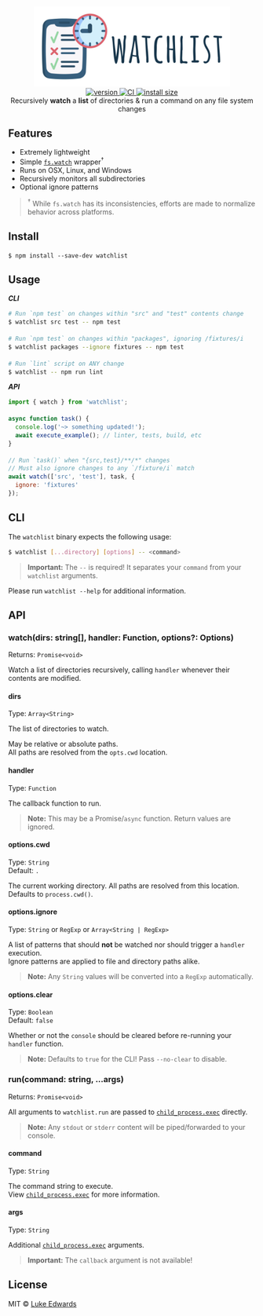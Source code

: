 <div align="center">
  <img src="logo.jpg" alt="watchlist" width="400" />
</div>

<div align="center">
  <a href="https://npmjs.org/package/watchlist">
    <img src="https://badgen.now.sh/npm/v/watchlist" alt="version" />
  </a>
  <a href="https://github.com/lukeed/watchlist/actions">
    <img src="https://github.com/lukeed/watchlist/workflows/CI/badge.svg" alt="CI" />
  </a>
  <!-- <a href="https://npmjs.org/package/watchlist">
    <img src="https://badgen.now.sh/npm/dm/watchlist" alt="downloads" />
  </a> -->
  <a href="https://packagephobia.now.sh/result?p=watchlist">
    <img src="https://packagephobia.now.sh/badge?p=watchlist" alt="install size" />
  </a>
</div>

<div align="center">
  Recursively <b>watch</b> a <b>list</b> of directories & run a command on any file system changes
</div>


## Features

* Extremely lightweight
* Simple [`fs.watch`](https://nodejs.org/api/fs.html#fs_fs_watch_filename_options_listener) wrapper<sup>†</sup>
* Runs on OSX, Linux, and Windows
* Recursively monitors all subdirectories
* Optional ignore patterns

> <sup>†</sup> While `fs.watch` has its inconsistencies, efforts are made to normalize behavior across platforms.


## Install

```
$ npm install --save-dev watchlist
```


## Usage

***CLI***

```sh
# Run `npm test` on changes within "src" and "test" contents change
$ watchlist src test -- npm test

# Run `npm test` on changes within "packages", ignoring /fixtures/i
$ watchlist packages --ignore fixtures -- npm test

# Run `lint` script on ANY change
$ watchlist -- npm run lint
```

***API***

```js
import { watch } from 'watchlist';

async function task() {
  console.log('~> something updated!');
  await execute_example(); // linter, tests, build, etc
}

// Run `task()` when "{src,test}/**/*" changes
// Must also ignore changes to any `/fixture/i` match
await watch(['src', 'test'], task, {
  ignore: 'fixtures'
});
```


## CLI

The `watchlist` binary expects the following usage:

```sh
$ watchlist [...directory] [options] -- <command>
```

> **Important:** The `--` is required! It separates your `command` from your `watchlist` arguments.

Please run `watchlist --help` for additional information.


## API

### watch(dirs: string[], handler: Function, options?: Options)
Returns: `Promise<void>`

Watch a list of directories recursively, calling `handler` whenever their contents are modified.

#### dirs
Type: `Array<String>`

The list of directories to watch.

May be relative or absolute paths. <br>All paths are resolved from the `opts.cwd` location.

#### handler
Type: `Function`

The callback function to run.

> **Note:** This may be a Promise/`async` function. Return values are ignored.

#### options.cwd
Type: `String`<br>
Default: `.`

The current working directory. All paths are resolved from this location. <br>Defaults to `process.cwd()`.

#### options.ignore
Type: `String` or `RegExp` or `Array<String | RegExp>`

A list of patterns that should **not** be watched nor should trigger a `handler` execution. <br>Ignore patterns are applied to file and directory paths alike.

> **Note:** Any `String` values will be converted into a `RegExp` automatically.

#### options.clear
Type: `Boolean`<br>
Default: `false`

Whether or not the `console` should be cleared before re-running your `handler` function.

> **Note:** Defaults to `true` for the CLI! Pass `--no-clear` to disable.

### run(command: string, ...args)
Returns: `Promise<void>`

All arguments to `watchlist.run` are passed to [`child_process.exec`][child_exec] directly.

> **Note:** Any `stdout` or `stderr` content will be piped/forwarded to your console.

#### command
Type: `String`

The command string to execute. <br>View [`child_process.exec`][child_exec] for more information.

#### args
Type: `String`

Additional [`child_process.exec`][child_exec] arguments.

> **Important:** The `callback` argument is not available!


## License

MIT © [Luke Edwards](https://lukeed.com)

[child_exec]: https://nodejs.org/api/child_process.html#child_process_child_process_exec_command_options_callback
